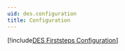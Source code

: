 ```yaml
---
uid: des.configuration
title: Configuration
---
```


[!include[DES Firststeps Configuration](~/des/articles/usersmanual/des.firststeps.configuration.md)]